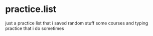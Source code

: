 # practice.list
just a practice list that i saved random stuff
some courses and typing practice that i do sometimes 
